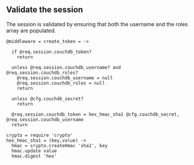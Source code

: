 Validate the session
--------------------

The session is validated by ensuring that both the username and the roles array are populated.

    @middleware = create_token = ->

      if @req.session.couchdb_token?
        return

      unless @req.session.couchdb_username? and @req.session.couchdb_roles?
        @req.session.couchdb_username = null
        @req.session.couchdb_roles = null
        return

      unless @cfg.couchdb_secret?
        return

      @req.session.couchdb_token = hex_hmac_sha1 @cfg.couchdb_secret, @req.session.couchdb_username
      return

    crypto = require 'crypto'
    hex_hmac_sha1 = (key,value) ->
      hmac = crypto.createHmac 'sha1', key
      hmac.update value
      hmac.digest 'hex'
